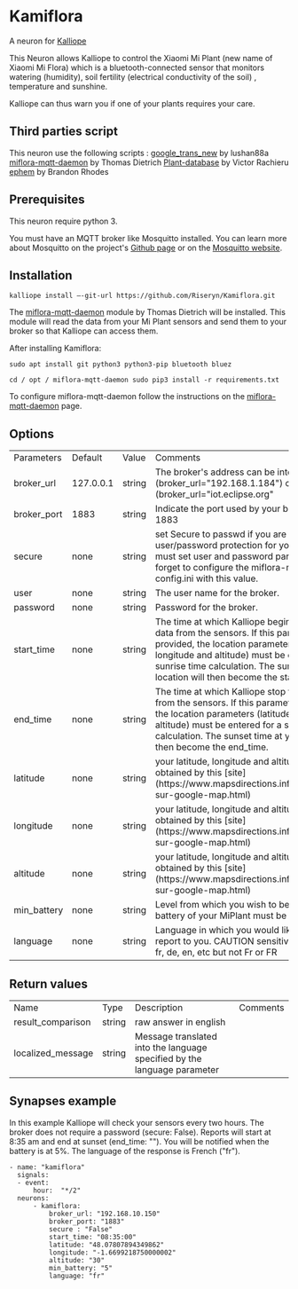 # Kamiflora
A neuron for [Kalliope](https://kalliope-project.github.io/)

This Neuron allows Kalliope to control the Xiaomi Mi Plant (new name of Xiaomi Mi Flora) which is a bluetooth-connected sensor that monitors watering (humidity), soil fertility (electrical conductivity of the soil) , temperature and sunshine.

Kalliope can thus warn you if one of your plants requires your care.

## Third parties script
This neuron use the following scripts :
[google_trans_new](https://github.com/lushan88a/google_trans_new) by lushan88a
[miflora-mqtt-daemon](https://github.com/ThomDietrich/miflora-mqtt-daemon) by Thomas Dietrich
[Plant-database](https://github.com/vrachieru/plant-database) by Victor Rachieru
[ephem](https://pypi.org/project/ephem/) by  Brandon Rhodes

## Prerequisites
This neuron require python 3.

You must have an MQTT broker like Mosquitto installed. You can learn more about Mosquitto  on the project's [Github page](https://github.com/eclipse/mosquitto) or on the [Mosquitto website](https://mosquitto.org/).



## Installation
``kalliope install –-git-url https://github.com/Riseryn/Kamiflora.git``

The [miflora-mqtt-daemon](https://github.com/ThomDietrich/miflora-mqtt-daemon) module by Thomas Dietrich will be installed. This module will read the data from your Mi Plant sensors and send them to your broker so that Kalliope can access them.

After installing Kamiflora:

``sudo apt install git python3 python3-pip bluetooth bluez``

``cd / opt / miflora-mqtt-daemon
sudo pip3 install -r requirements.txt``

To configure miflora-mqtt-daemon follow the instructions on the [miflora-mqtt-daemon](https://github.com/ThomDietrich/miflora-mqtt-daemon) page.

## Options
<table>
    <tr>
        <td>Parameters</td>
        <td>Default</td>
         <td>Value</td>
         <td>Comments</td>
    </tr>
        <td>broker_url</td>
        <td>127.0.0.1</td>
        <td>string</td>
        <td>The broker's address can be internal (broker_url="192.168.1.184") or external (broker_url="iot.eclipse.org"</td>
   </tr>
   <tr> 
        <td>broker_port</td>
        <td>1883</td>
        <td>string</td>
        <td>Indicate the port used by your broker. Usually port 1883</td>
   </tr>
   <tr> 
        <td>secure</td>
        <td>none</td>
        <td>string</td>
        <td>set Secure to passwd if you are using user/password protection for youe broker. You must set user and password parameters.
            Don't forget to configure the miflora-mqtt-daemon config.ini with this value.
    </td>
   </tr>
    <tr> 
        <td>user</td>
        <td>none</td>
        <td>string</td>
        <td>The user name for the broker.</td>
   </tr>
   <tr> 
        <td>password</td>
        <td>none</td>
        <td>string</td>
        <td>Password for the broker.</td>
   </tr>
    <tr> 
        <td>start_time</td>
        <td>none</td>
        <td>string</td>
        <td>The time at which Kalliope begins to report the data from the sensors. If this parameter is not provided, the location parameters (latitude, longitude and altitude) must be entered for a sunrise time calculation. The sunrise time at your location will then become the start_time.</td>
   </tr>
   <tr> 
        <td>end_time</td>
        <td>none</td>
        <td>string</td>
        <td>The time at which Kalliope stop to report the data from the sensors. If this parameter is not provided, the location parameters (latitude, longitude and altitude) must be entered for a sunset time calculation. The sunset time at your locationwill then become the end_time.</td>
   </tr>
   <tr> 
        <td>latitude</td>
        <td>none</td>
        <td>string</td>
        <td>your latitude, longitude and altitude can be obtained by this [site](https://www.mapsdirections.info/fr/coordonnees-sur-google-map.html)</td>
   </tr>
   <tr> 
        <td>longitude</td>
        <td>none</td>
        <td>string</td>
        <td>your latitude, longitude and altitude can be obtained by this [site](https://www.mapsdirections.info/fr/coordonnees-sur-google-map.html)</td>
   </tr>   
   <tr> 
        <td>altitude</td>
        <td>none</td>
        <td>string</td>
        <td>your latitude, longitude and altitude can be obtained by this [site](https://www.mapsdirections.info/fr/coordonnees-sur-google-map.html)</td>
   </tr>  
   <tr> 
        <td>min_battery</td>
        <td>none</td>
        <td>string</td>
        <td>Level from which you wish to be warned that the battery of your MiPlant must be changed</td>
   </tr>  
   <tr> 
        <td>language</td>
        <td>none</td>
        <td>string</td>
        <td>Language in which you would like Kalliope to report to you.
CAUTION sensitive to case.
Accepts fr, de, en, etc but not Fr or FR</td>
   </tr>  
</table>

## Return values
<table>
    <tr>
        <td>Name</td>
        <td>Type</td>
        <td>Description</td>
         <td>Comments</td>
    </tr>
    <tr>
        <td>result_comparison</td>
        <td>string</td>
        <td>raw answer in english</td>
   </tr>
   <tr>
        <td>localized_message</td>
        <td>string</td>
        <td>Message translated into the language specified by the language parameter</td>
   </tr>
 </table>
 
## Synapses example 

In this example Kalliope will check your sensors every two hours.
The broker does not require a password (secure: False).
Reports will start at 8:35 am and end at sunset (end_time: "").
You will be notified when the battery is at 5%.
The language of the response is French ("fr").


    - name: "kamiflora"
      signals:  
      - event:  
          hour:  "*/2"
      neurons:  
          - kamiflora:      
              broker_url: "192.168.10.150"          
              broker_port: "1883"          
              secure : "False"           
              start_time: "08:35:00"                   
              latitude: "48.07807894349862"          
              longitude: "-1.6699218750000002"          
              altitude: "30"          
              min_battery: "5"          
              language: "fr"          
          

